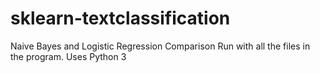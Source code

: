 # sklearn-textclassification
Naive Bayes and Logistic Regression Comparison 
Run with all the files in the program. Uses Python 3
